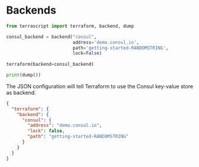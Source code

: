 # Backends

```python
from terrascript import terraform, backend, dump

consul_backend = backend("consul",
                         address='demo.consul.io',
                         path='getting-started-RANDOMSTRING',
                         lock=False)
                         
terraform(backend=consul_backend)

print(dump())
```

The JSON configuration will tell Terraform to use the Consul key-value store as backend.

```json
{
  "terraform": {
    "backend": {
      "consul": {
        "address": "demo.consul.io",
        "lock": false,
        "path": "getting-started-RANDOMSTRING"
      }
    }
  }
}
```

